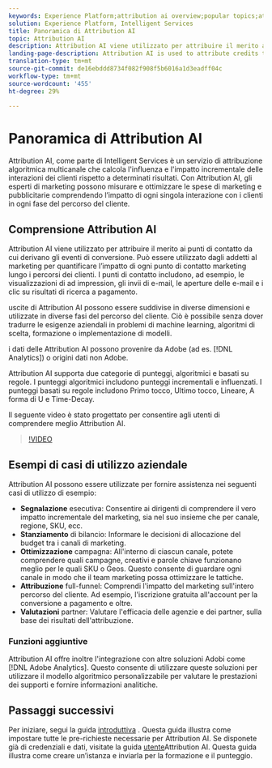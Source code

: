 ```yaml
---
keywords: Experience Platform;attribution ai overview;popular topics;attribution ai;Attribution ai
solution: Experience Platform, Intelligent Services
title: Panoramica di Attribution AI
topic: Attribution AI
description: Attribution AI viene utilizzato per attribuire il merito ai punti di contatto da cui derivano gli eventi di conversione. Può essere utilizzato dagli addetti al marketing per quantificare l’impatto di ogni punto di contatto marketing lungo i percorsi dei clienti. I punti di contatto includono, ad esempio, le visualizzazioni di ad impression, gli invii di e-mail, le aperture delle e-mail e i clic su risultati di ricerca a pagamento.
landing-page-description: Attribution AI is used to attribute credits to touchpoints leading to conversion events. This can be used by marketers to help quantify the marketing impact of each individual marketing touchpoint across customer journeys.
translation-type: tm+mt
source-git-commit: de16ebddd8734f082f908f5b6016a1d3eadff04c
workflow-type: tm+mt
source-wordcount: '455'
ht-degree: 29%

---
```



# Panoramica di Attribution AI

 Attribution AI, come parte di Intelligent Services è un servizio di attribuzione algoritmica multicanale che calcola l&#39;influenza e l&#39;impatto incrementale delle interazioni dei clienti rispetto a determinati risultati. Con Attribution AI, gli esperti di marketing possono misurare e ottimizzare le spese di marketing e pubblicitarie comprendendo l’impatto di ogni singola interazione con i clienti in ogni fase del percorso del cliente.

## Comprensione  Attribution AI

Attribution AI viene utilizzato per attribuire il merito ai punti di contatto da cui derivano gli eventi di conversione. Può essere utilizzato dagli addetti al marketing per quantificare l’impatto di ogni punto di contatto marketing lungo i percorsi dei clienti. I punti di contatto includono, ad esempio, le visualizzazioni di ad impression, gli invii di e-mail, le aperture delle e-mail e i clic su risultati di ricerca a pagamento.

 uscite di Attribution AI possono essere suddivise in diverse dimensioni e utilizzate in diverse fasi del percorso del cliente. Ciò è possibile senza dover tradurre le esigenze aziendali in problemi di machine learning, algoritmi di scelta, formazione o implementazione di modelli.

 i dati delle Attribution AI possono provenire da  Adobe (ad es. [!DNL Analytics]) o origini dati non  Adobe.

 Attribution AI supporta due categorie di punteggi, algoritmici e basati su regole. I punteggi algoritmici includono punteggi incrementali e influenzati. I punteggi basati su regole includono Primo tocco, Ultimo tocco, Lineare, A forma di U e Time-Decay.

Il seguente video è stato progettato per consentire agli utenti di comprendere meglio  Attribution AI.

>[!VIDEO](https://video.tv.adobe.com/v/32667?learn=on&quality=12)

## Esempi di casi di utilizzo aziendale

 Attribution AI possono essere utilizzate per fornire assistenza nei seguenti casi di utilizzo di esempio:

- **Segnalazione** esecutiva: Consentire ai dirigenti di comprendere il vero impatto incrementale del marketing, sia nel suo insieme che per canale, regione, SKU, ecc.
- **Stanziamento** di bilancio: Informare le decisioni di allocazione del budget tra i canali di marketing.
- **Ottimizzazione** campagna: All&#39;interno di ciascun canale, potete comprendere quali campagne, creativi e parole chiave funzionano meglio per le quali SKU o Geos. Questo consente di guardare ogni canale in modo che il team marketing possa ottimizzare le tattiche.
- **Attribuzione** full-funnel: Comprendi l&#39;impatto del marketing sull&#39;intero percorso del cliente. Ad esempio, l&#39;iscrizione gratuita all&#39;account per la conversione a pagamento e oltre.
- **Valutazioni** partner: Valutare l&#39;efficacia delle agenzie e dei partner, sulla base dei risultati dell&#39;attribuzione.

### Funzioni aggiuntive

 Attribution AI offre inoltre l&#39;integrazione con altre soluzioni  Adobi come [!DNL Adobe Analytics]. Questo consente di utilizzare queste soluzioni per utilizzare il modello algoritmico personalizzabile per valutare le prestazioni dei supporti e fornire informazioni analitiche.

## Passaggi successivi

Per iniziare, segui la guida [introduttiva](./getting-started.md) . Questa guida illustra come impostare tutte le pre-richieste necessarie per  Attribution AI. Se disponete già di credenziali e dati, visitate la guida [utente](./user-guide.md)Attribution AI. Questa guida illustra come creare un’istanza e inviarla per la formazione e il punteggio.